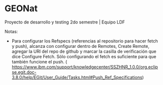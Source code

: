 # GEONat
Proyecto de desarrollo y testing 2do semestre  |  Equipo LDF

Notas:
  - Para configurar los Refspecs (referencias al repositorio para hacer fetch y push), alcanza con configurar dentro de Remotes, Create Remote, agregar la URI del repo de github y marcar la casilla de verificación que dice Configure Fetch. Sólo configurando el fetch es suficiente para que también funcione el push. ( https://www.ibm.com/support/knowledgecenter/SSZHNR_1.0.0/org.eclipse.egit.doc-3.8.0/help/EGit/User_Guide/Tasks.html#Push_Ref_Specifications)
  
